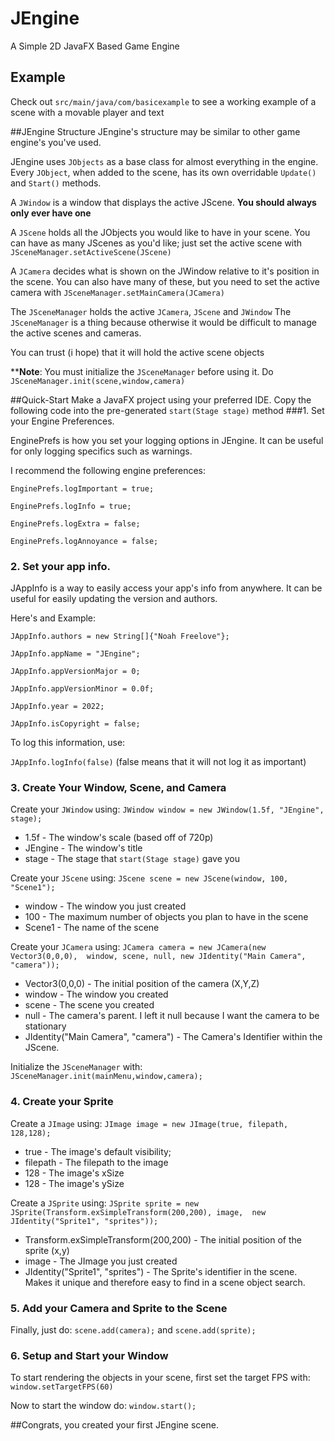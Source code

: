 # JEngine
A Simple 2D JavaFX Based Game Engine

## Example
Check out `src/main/java/com/basicexample` to see a working example of a scene with a movable player and text

##JEngine Structure
JEngine's structure may be similar to other game engine's you've used.

JEngine uses `JObjects` as a base class for almost everything in the engine. Every `JObject`, when added to the scene,
has its own overridable `Update()` and `Start()` methods.

A `JWindow` is a window that displays the active JScene. **You should always only ever have one**

A `JScene` holds all the JObjects you would like to have in your scene. You can have as many JScenes as you'd like; just
set the active scene with `JSceneManager.setActiveScene(JScene)`

A `JCamera` decides what is shown on the JWindow relative to it's position in the scene. You can also have many of these,
but you need to set the active camera with `JSceneManager.setMainCamera(JCamera)`

The `JSceneManager` holds the active `JCamera`, `JScene` and `JWindow`
The `JSceneManager` is a thing because otherwise it would be difficult to manage the active scenes and cameras.

You can trust (i hope) that it will hold the active scene objects

****Note**: You must initialize the `JSceneManager` before using it. Do `JSceneManager.init(scene,window,camera)`

##Quick-Start
Make a JavaFX project using your preferred IDE. Copy the following code into the pre-generated `start(Stage stage)` method
###1. Set your Engine Preferences.

EnginePrefs is how you set your logging options in JEngine. It can be useful for only logging specifics such as warnings.

 I recommend the following engine preferences:
 
`EnginePrefs.logImportant = true;`

 `EnginePrefs.logInfo = true;`

 `EnginePrefs.logExtra = false;`

 `EnginePrefs.logAnnoyance = false;`

### 2. Set your app info.

JAppInfo is a way to easily access your app's info from anywhere. It can be useful for easily updating the
version and authors.

Here's and Example:

`JAppInfo.authors = new String[]{"Noah Freelove"};`

`JAppInfo.appName = "JEngine";`

`JAppInfo.appVersionMajor = 0;`

`JAppInfo.appVersionMinor = 0.0f;`

`JAppInfo.year = 2022;`

`JAppInfo.isCopyright = false;`

To log this information, use:

`JAppInfo.logInfo(false)` (false means that it will not log it as important)

### 3. Create Your Window, Scene, and Camera
Create your `JWindow` using: `JWindow window = new JWindow(1.5f, "JEngine", stage);`

* 1.5f - The window's scale (based off of 720p)
* JEngine - The window's title
* stage - The stage that `start(Stage stage)` gave you

Create your `JScene` using: `JScene scene = new JScene(window, 100, "Scene1");`

* window - The window you just created
* 100 - The maximum number of objects you plan to have in the scene
* Scene1 - The name of the scene

Create your `JCamera` using: `JCamera camera = new JCamera(new Vector3(0,0,0), 
window, scene, null, new JIdentity("Main Camera", "camera"));`

* Vector3(0,0,0) - The initial position of the camera (X,Y,Z)
* window - The window you created
* scene - The scene you created
* null - The camera's parent. I left it null because I want the camera to be stationary
* JIdentity("Main Camera", "camera") - The Camera's Identifier within the JScene.

Initialize the `JSceneManager` with: `JSceneManager.init(mainMenu,window,camera);`

### 4. Create your Sprite
Create a `JImage` using: `JImage image = new JImage(true, filepath, 128,128);`

* true - The image's default visibility;
* filepath - The filepath to the image
* 128 - The image's xSize
* 128 - The image's ySize

Create a `JSprite` using: `JSprite sprite = new JSprite(Transform.exSimpleTransform(200,200), image, 
new JIdentity("Sprite1", "sprites"));`

* Transform.exSimpleTransform(200,200) - The initial position of the sprite (x,y)
* image - The JImage you just created
* JIdentity("Sprite1", "sprites") - The Sprite's identifier in the scene. Makes it unique and therefore easy to find in
a scene object search.

### 5. Add your Camera and Sprite to the Scene
Finally, just do: `scene.add(camera);` and `scene.add(sprite);`

### 6. Setup and Start your Window
To start rendering the objects in your scene, first set the target FPS with: `window.setTargetFPS(60)`

Now to start the window do: `window.start();`

##Congrats, you created your first JEngine scene.